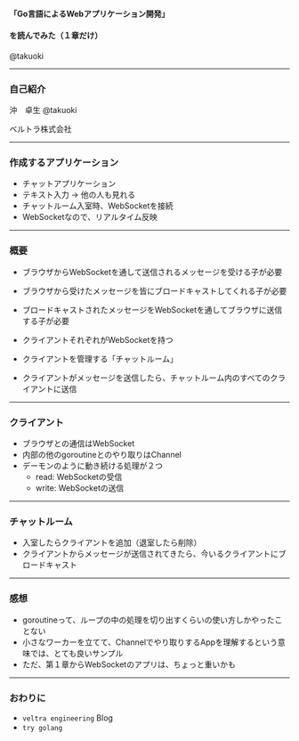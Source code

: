 #### 「Go言語によるWebアプリケーション開発」
#### を読んでみた（１章だけ）

@takuoki

---

### 自己紹介

沖　卓生
@takuoki

ベルトラ株式会社

---

### 作成するアプリケーション

* チャットアプリケーション
* テキスト入力 → 他の人も見れる
* チャットルーム入室時、WebSocketを接続
* WebSocketなので、リアルタイム反映

---

### 概要

* ブラウザからWebSocketを通して送信されるメッセージを受ける子が必要
* ブラウザから受けたメッセージを皆にブロードキャストしてくれる子が必要
* ブロードキャストされたメッセージをWebSocketを通してブラウザに送信する子が必要

* クライアントそれぞれがWebSocketを持つ
* クライアントを管理する「チャットルーム」
* クライアントがメッセージを送信したら、チャットルーム内のすべてのクライアントに送信

---

### クライアント

* ブラウザとの通信はWebSocket
* 内部の他のgoroutineとのやり取りはChannel
* デーモンのように動き続ける処理が２つ
  * read: WebSocketの受信
  * write: WebSocketの送信

---

### チャットルーム

* 入室したらクライアントを追加（退室したら削除）
* クライアントからメッセージが送信されてきたら、今いるクライアントにブロードキャスト

---

### 感想

* goroutineって、ループの中の処理を切り出すくらいの使い方しかやったことない
* 小さなワーカーを立てて、Channelでやり取りするAppを理解するという意味では、とても良いサンプル
* ただ、第１章からWebSocketのアプリは、ちょっと重いかも

---

### おわりに

* `veltra engineering` Blog
* `try golang`
